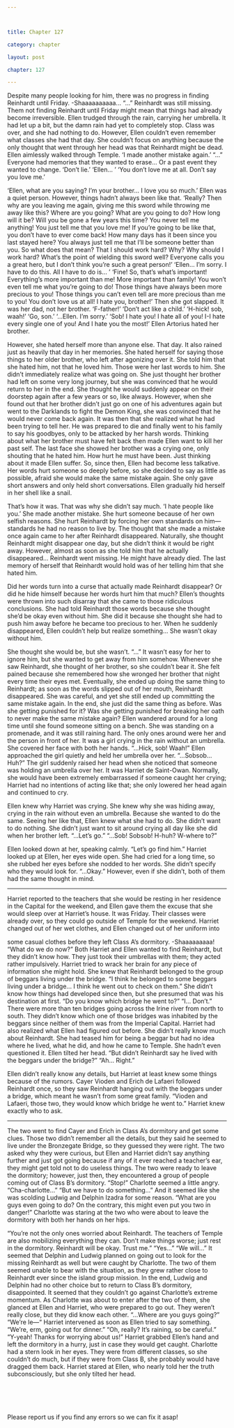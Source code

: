 ```yaml
---



title: Chapter 127

category: chapter

layout: post

chapter: 127

---
```


Despite many people looking for him, there was no progress in finding Reinhardt
until Friday.
-Shaaaaaaaaaa...
“...”
Reinhardt was still missing.
Them not finding Reinhardt until Friday might mean that things had already become
irreversible.
Ellen trudged through the rain, carrying her umbrella. It had let up a bit, but the
damn rain had yet to completely stop. Class was over, and she had nothing to do.
However, Ellen couldn’t even remember what classes she had that day.
She couldn’t focus on anything because the only thought that went through her head
was that Reinhardt might be dead.
Ellen aimlessly walked through Temple.
‘I made another mistake again.’
“...”
Everyone had memories that they wanted to erase...
Or a past event they wanted to change.
‘Don’t lie.’
‘Ellen... ’
‘You don’t love me at all. Don’t say you love me.’

‘Ellen, what are you saying? I’m your brother... I love you so much.’
Ellen was a quiet person.
However, things hadn’t always been like that.
‘Really? Then why are you leaving me again, giving me this sword while throwing me
away like this? Where are you going? What are you going to do? How long will it be?
Will you be gone a few years this time? You never tell me anything! You just tell me
that you love me! If you’re going to be like that, you don’t have to ever come back!
How many days has it been since you last stayed here? You always just tell me that
I’ll be someone better than you. So what does that mean? That I should work hard?
Why? Why should I work hard? What’s the point of wielding this sword well?
Everyone calls you a great hero, but I don’t think you’re such a great person!’
‘Ellen... I’m sorry. I have to do this. All I have to do is... ’
‘Fine! So, that’s what’s important! Everything’s more important than me! More
important than family! You won’t even tell me what you’re going to do! Those things
have always been more precious to you! Those things you can’t even tell are more
precious than me to you! You don’t love us at all! I hate you, brother!’
Then she got slapped.
It was her dad, not her brother.
‘F-father!’
‘Don’t act like a child.’
‘H-hick! sob, waah!’
‘Go, son.’
‘...Ellen. I’m sorry.’
‘Sob! I hate you! I hate all of you! I-I hate every single one of you! And I hate you the
most!’
Ellen Artorius hated her brother.

However, she hated herself more than anyone else.
That day.
It also rained just as heavily that day in her memories.
She hated herself for saying those things to her older brother, who left after
agonizing over it. She told him that she hated him, not that he loved him. Those were
her last words to him.
She didn’t immediately realize what was going on. She just thought her brother had
left on some very long journey, but she was convinced that he would return to her in
the end.
She thought he would suddenly appear on their doorstep again after a few years or
so, like always.
However, when she found out that her brother didn’t just go on one of his adventures
again but went to the Darklands to fight the Demon King, she was convinced that he
would never come back again.
It was then that she realized what he had been trying to tell her.
He was prepared to die and finally went to his family to say his goodbyes, only to be
attacked by her harsh words.
Thinking about what her brother must have felt back then made Ellen want to kill
her past self.
The last face she showed her brother was a crying one, only shouting that he hated
him. How hurt he must have been. Just thinking about it made Ellen suffer.
So, since then, Ellen had become less talkative.
Her words hurt someone so deeply before, so she decided to say as little as possible,
afraid she would make the same mistake again.
She only gave short answers and only held short conversations. Ellen gradually hid
herself in her shell like a snail.

That’s how it was.
That was why she didn’t say much.
‘I hate people like you.’
She made another mistake.
She hurt someone because of her own selfish reasons. She hurt Reinhardt by forcing
her own standards on him—standards he had no reason to live by.
The thought that she made a mistake once again came to her after Reinhardt
disappeared.
Naturally, she thought Reinhardt might disappear one day, but she didn’t think it
would be right away.
However, almost as soon as she told him that he actually disappeared...
Reinhardt went missing.
He might have already died.
The last memory of herself that Reinhardt would hold was of her telling him that she
hated him.

Did her words turn into a curse that actually made Reinhardt disappear?
Or did he hide himself because her words hurt him that much?
Ellen’s thoughts were thrown into such disarray that she came to those ridiculous
conclusions.
She had told Reinhardt those words because she thought she’d be okay even without
him. She did it because she thought she had to push him away before he became too
precious to her.
When he suddenly disappeared, Ellen couldn’t help but realize something...
She wasn’t okay without him.

She thought she would be, but she wasn’t.
“...”
It wasn’t easy for her to ignore him, but she wanted to get away from him somehow.
Whenever she saw Reinhardt, she thought of her brother, so she couldn’t bear it. She
felt pained because she remembered how she wronged her brother that night every
time their eyes met.
Eventually, she ended up doing the same thing to Reinhardt; as soon as the words
slipped out of her mouth, Reinhardt disappeared.
She was careful, and yet she still ended up committing the same mistake again.
In the end, she just did the same thing as before.
Was she getting punished for it?
Was she getting punished for breaking her oath to never make the same mistake
again?
Ellen wandered around for a long time until she found someone sitting on a bench.
She was standing on a promenade, and it was still raining hard. The only ones
around were her and the person in front of her.
It was a girl crying in the rain without an umbrella. She covered her face with both
her hands.
“...Hick, sob! Waah!”
Ellen approached the girl quietly and held her umbrella over her.
“...Sobsob... Huh?”
The girl suddenly raised her head when she noticed that someone was holding an
umbrella over her. It was Harriet de Saint-Owan.
Normally, she would have been extremely embarrassed if someone caught her
crying; Harriet had no intentions of acting like that; she only lowered her head again
and continued to cry.

Ellen knew why Harriet was crying.
She knew why she was hiding away, crying in the rain without even an umbrella.
Because she wanted to do the same.
Seeing her like that, Ellen knew what she had to do.
She didn’t want to do nothing.
She didn’t just want to sit around crying all day like she did when her brother left.
“...Let’s go.”
“...Sob! Sobsob! H-huh? W-where to?”

Ellen looked down at her, speaking calmly.
“Let’s go find him.”
Harriet looked up at Ellen, her eyes wide open. She had cried for a long time, so she
rubbed her eyes before she nodded to her words.
She didn’t specify who they would look for.
“...Okay.”
However, even if she didn’t, both of them had the same thought in mind.

* * *

Harriet reported to the teachers that she would be resting in her residence in the
Capital for the weekend, and Ellen gave them the excuse that she would sleep over at
Harriet’s house.
It was Friday.
Their classes were already over, so they could go outside of Temple for the weekend.
Harriet changed out of her wet clothes, and Ellen changed out of her uniform into

some casual clothes before they left Class A’s dormitory.
-Shaaaaaaaaa!
“What do we do now?”
Both Harriet and Ellen wanted to find Reinhardt, but they didn’t know how. They just
took their umbrellas with them; they acted rather impulsively.
Harriet tried to wrack her brain for any piece of information she might hold.
She knew that Reinhardt belonged to the group of beggars living under the bridge.
“I think he belonged to some beggars living under a bridge... I think he went out to
check on them.”
She didn’t know how things had developed since then, but she presumed that was
his destination at first.
“Do you know which bridge he went to?”
“I... Don’t.”
There were more than ten bridges going across the Irine river from north to south.
They didn’t know which one of those bridges was inhabited by the beggars since
neither of them was from the Imperial Capital.
Harriet had also realized what Ellen had figured out before.
She didn’t really know much about Reinhardt. She had teased him for being a beggar
but had no idea where he lived, what he did, and how he came to Temple.
She hadn’t even questioned it.
Ellen tilted her head.
“But didn’t Reinhardt say he lived with the beggars under the bridge?”
“Ah... Right.”

Ellen didn’t really know any details, but Harriet at least knew some things because of
the rumors.
Cayer Vioden and Erich de Lafaeri followed Reinhardt once, so they saw Reinhardt
hanging out with the beggars under a bridge, which meant he wasn’t from some
great family.
“Vioden and Lafaeri, those two, they would know which bridge he went to.”
Harriet knew exactly who to ask.

* * *

The two went to find Cayer and Erich in Class A’s dormitory and get some clues.
Those two didn’t remember all the details, but they said he seemed to live under the
Bronzegate Bridge, so they guessed they were right.
The two asked why they were curious, but Ellen and Harriet didn’t say anything
further and just got going because if any of it ever reached a teacher’s ear, they might
get told not to do useless things.
The two were ready to leave the dormitory; however, just then, they encountered a
group of people coming out of Class B’s dormitory.
“Stop!”
Charlotte seemed a little angry.
“Cha-charlotte...”
“But we have to do something...”
And it seemed like she was scolding Ludwig and Delphin Izadra for some reason.
“What are you guys even going to do? On the contrary, this might even put you two in
danger!”
Charlotte was staring at the two who were about to leave the dormitory with both
her hands on her hips.

“You’re not the only ones worried about Reinhardt. The teachers of Temple are also
mobilizing everything they can. Don’t make things worse; just rest in the dormitory.
Reinhardt will be okay. Trust me.”
“Yes...”
“We will...”
It seemed that Delphin and Ludwig planned on going out to look for the missing
Reinhardt as well but were caught by Charlotte. The two of them seemed unable to
bear with the situation, as they grew rather close to Reinhardt ever since the island
group mission.
In the end, Ludwig and Delphin had no other choice but to return to Class B’s
dormitory, disappointed. It seemed that they couldn’t go against Charlotte’s extreme
momentum. As Charlotte was about to enter after the two of them, she glanced at
Ellen and Harriet, who were prepared to go out.
They weren’t really close, but they did know each other.
“...Where are you guys going?”
“We’re le—“
Harriet intervened as soon as Ellen tried to say something.
“We’re, erm, going out for dinner.”
“Oh, really? It’s raining, so be careful.”
“Y-yeah! Thanks for worrying about us!”
Harriet grabbed Ellen’s hand and left the dormitory in a hurry, just in case they
would get caught. Charlotte had a stern look in her eyes.
They were from different classes, so she couldn’t do much, but if they were from
Class B, she probably would have dragged them back.
Harriet stared at Ellen, who nearly told her the truth subconsciously, but she only
tilted her head.



<br><br><br><br>
Please report us if you find any errors so we can fix it asap!